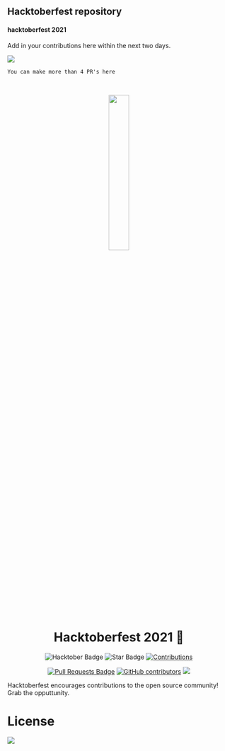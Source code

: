 ## Hacktoberfest repository
#### hacktoberfest 2021
Add in your contributions here within the next two days.

<img src="https://img.shields.io/badge/hacktoberfest-accepted-blue">

<br>


```
You can make more than 4 PR's here
```
<br>

<p align="center">
    <a href="https://hacktoberfest.digitalocean.com/">
        <img src="https://raw.githubusercontent.com/keshavsingh4522/hacktoberfest2021/35fc6060c5ddead5792f29a2437fea160dbe9804/Assets/logo-hacktoberfest-full.f42e3b1.svg" width="30%">
    </a>
</p>

<h1 align="center"> Hacktoberfest 2021 🎉</h1>

<div align="center">

<img src="https://img.shields.io/badge/hacktoberfest-2021-blueviolet" alt="Hacktober Badge"/>
 <img src="https://img.shields.io/static/v1?label=%F0%9F%8C%9F&message=If%20Useful&style=style=flat&color=BC4E99" alt="Star Badge"/>
 <a href="https://github.com/keshavsingh4522" ><img src="https://img.shields.io/badge/Contributions-welcome-violet.svg?style=flat&logo=git" alt="Contributions" /></a>

<a href="https://github.com/zaidajani/hacktoberfest/graphs/contributors"><img src="https://img.shields.io/github/issues-pr/zaidajani/hacktoberfest" alt="Pull Requests Badge"/></a>
<a href="https://github.com/zaidajani/hacktoberfest/graphs/contributors"><img alt="GitHub contributors" src="https://img.shields.io/github/contributors/zaidajani/hacktoberfest?color=2b9348"></a> <img src="https://img.shields.io/github/license/zaidajani/hacktoberfest">

</div>

Hacktoberfest encourages contributions to the open source community! Grab the opputtunity.

# License

<img src="https://img.shields.io/github/license/zaidajani/hacktoberfest">
